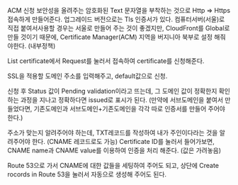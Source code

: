 ACM 신청
보안성을 올려주는 암호화된 Text 문자열을 부착하는 것으로 Http => Https 접속하게 만들어준다. 업그레이드 버전으로는 Tls 인증서가 있다.
컴퓨터서버(서울)로 직접 붙여서사용할 경우는 서울로 만들어 주는 것이 좋겠지만, CloudFront를 Global로 만들 것이기 때문에, Certificate Manager(ACM) 지역을 버지니아 북부로 설정 해줘야한다. (내부정책)

List certificate에서 Request를 눌러서 접속하여 certificate를 신청해준다.

SSL을 적용할 도메인 주소를 입력해주고, default값으로 신청.

신청 후 Status 값이 Pending validation이라고 뜨는데, 그 도메인 값이 정확한지 확인 하는 과정을 지나고 정확하다면 issued로 표시가 된다.
(만약에 서브도메인을 붙여서 만들었다면, 기존도메인과 서브도메인+기존도메인을 각각 따로 인증서를 만들어 주어야한다.)

주소가 맞는지 알려주어야 하는데, TXT레코드를 작성하여 내가 주인이다라는 것을 알려주어야 한다. (CNAME 레코드로도 가능)
Certificate ID를 눌러서 들어가보면, CNAME name과 CNAME value를 이용하여 인증을 처리 해준다. (값은 가려놓음)

Route 53으로 가서 CNAME에 대한 값들을 세팅하여 주어도 되고, 상단에 Create rocords in Route 53을 눌러서 자동으로 생성해 주어도 된다.
